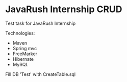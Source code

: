 # JavaRush Internship CRUD
Test task for JavaRush Internship

Technologies:
- Maven
- Spring mvc
- FreeMarker
- Hibernate
- MySQL

Fill DB 'Test' with CreateTable.sql
